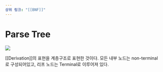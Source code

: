 ```yaml
---
상위 링크: "[[BNF]]"
---
```

# Parse Tree

![](https://i.imgur.com/HOhO125.png)

[[Derivation]]의 표현을 계층구조로 표현한 것이다. 모든 내부 노드는 non-terminal로 구성되어있고, 리프 노드는 Terminal로 이루어져 있다.
